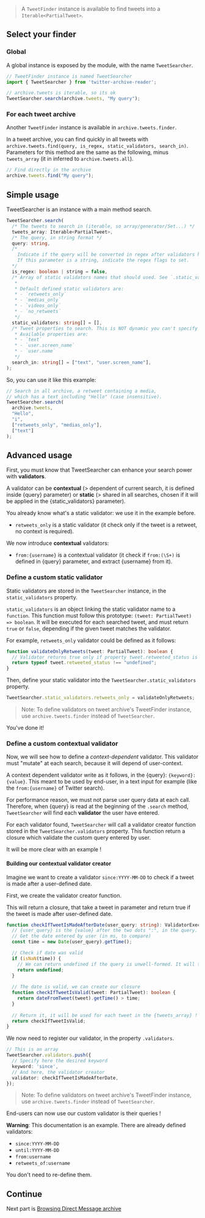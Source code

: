 > A `TweetFinder` instance is available to find tweets into a `Iterable<PartialTweet>`.

## Select your finder

### Global

A global instance is exposed by the module, with the name `TweetSearcher`.

```ts
// TweetFinder instance is named TweetSearcher
import { TweetSearcher } from 'twitter-archive-reader';

// archive.tweets is iterable, so its ok
TweetSearcher.search(archive.tweets, "My query");
```

### For each tweet archive

Another `TweetFinder` instance is available in `archive.tweets.finder`.

In a tweet archive, you can find quickly in all tweets with `archive.tweets.find(query, is_regex, static_validators, search_in)`.
Parameters for this method are the same as the following, minus `tweets_array` (it in inferred to `archive.tweets.all`).

```ts
// Find directly in the archive
archive.tweets.find("My query");
```

## Simple usage

TweetSearcher is an instance with a main method search.
```ts
TweetSearcher.search(
  /* The tweets to search in (iterable, so array/generator/Set...) */
  tweets_array: Iterable<PartialTweet>,
  /* The query, in string format */
  query: string,
  /* 
    Indicate if the query will be converted in regex after validators has been trimmed. 
    If this parameter is a string, indicate the regex flags to set.
  */
  is_regex: boolean | string = false,
  /* Array of static validators names that should used. See `.static_validators`.
   * 
   * Default defined static validators are:
   * - `retweets_only`
   * - `medias_only`
   * - `videos_only`
   * - `no_retweets` 
   */
  static_validators: string[] = [],
  /* Tweet properties to search. This is NOT dynamic you can't specify the property you want.
   * Available properties are:
   * - `text`
   * - `user.screen_name`
   * - `user.name`
   */
  search_in: string[] = ["text", "user.screen_name"],
);
```
So, you can use it like this example:

```ts
// Search in all archive, a retweet containing a media, 
// which has a text including "Hello" (case insensitive).
TweetSearcher.search(
  archive.tweets,
  "Hello",
  "i",
  ["retweets_only", "medias_only"],
  ["text"]
);
```

## Advanced usage

First, you must know that TweetSearcher can enhance your search power with **validators**.

A validator can be **contextual** (> dependent of current search, it is defined inside {query} parameter) or **static** (> shared in all searches, chosen if it will be applied in the {static_validators} parameter).

You already know what's a static validator: we use it in the example before.

- `retweets_only` is a static validator (it check only if the tweet is a retweet, no context is required).

We now introduce **contextual** validators:
- `from:{username}` is a contextual validator (it check if `from:(\S+)` is defined in {query} parameter, and extract {username} from it).

### Define a custom static validator

Static validators are stored in the `TweetSearcher` instance, in the `static_validators` property.

`static_validators` is an object linking the static validator name to a `function`. This function must follow this prototype: `(tweet: PartialTweet) => boolean`. It will be executed for each searched tweet, and must return `true` or `false`, depending if the given tweet matches the validator.

For example, `retweets_only` validator could be defined as it follows:
```ts
function validateOnlyRetweets(tweet: PartialTweet): boolean {
  // Validator returns true only if property tweet.retweeted_status is defined
  return typeof tweet.retweeted_status !== "undefined";
}
```

Then, define your static validator into the `TweetSearcher.static_validators` property.

```ts
TweetSearcher.static_validators.retweets_only = validateOnlyRetweets;
```

> Note: To define validators on tweet archive's TweetFinder instance, use `archive.tweets.finder` instead of `TweetSearcher`.

You've done it!

### Define a custom contextual validator

Now, we will see how to define a *context-dependent* validator. This validator must "mutate" at each search, because it will depend of user-context.

A context dependent validator write as it follows, in the {query}: `{keyword}:{value}`. This meant to be used by end-user, in a text input for example (like the `from:{username}` of Twitter search).

For performance reason, we must not parse user query data at each call. Therefore, when {query} is read at the beginning of the `.search` method, `TweetSearcher` will find each **validator** the user have entered.

For each validator found, `TweetSearcher` will call a validator creator function stored in the `TweetSearcher.validators` property.
This function return a closure which validate the custom query entered by user.

It will be more clear with an example !

#### Building our contextual validator creator

Imagine we want to create a validator `since:YYYY-MM-DD` to check if a tweet is made after a user-defined date.

First, we create the validator creator function. 

This will return a closure, that take a tweet in parameter and return true if the tweet is made after user-defined date.
```ts
function checkIfTweetIsMadeAfterDate(user_query: string): ValidatorExecFunction {
  // {user_query} is the {value} after the two dots ":", in the query. 
  // Get the date entered by user (in ms, to compare)
  const time = new Date(user_query).getTime();

  // Check if date was valid
  if (isNaN(time)) {
    // We can return undefined if the query is unwell-formed. It will throw an Error.
    return undefined;
  }
  
  // The date is valid, we can create our closure
  function checkIfTweetIsValid(tweet: PartialTweet): boolean {
    return dateFromTweet(tweet).getTime() > time;
  }
  
  // Return it, it will be used for each tweet in the {tweets_array} !
  return checkIfTweetIsValid;
}
```

We now need to register our validator, in the property `.validators`.
```ts
// This is an array
TweetSearcher.validators.push({
  // Specify here the desired keyword
  keyword: 'since',
  // And here, the validator creator
  validator: checkIfTweetIsMadeAfterDate,
});
```

> Note: To define validators on tweet archive's TweetFinder instance, use `archive.tweets.finder` instead of `TweetSearcher`.

End-users can now use our custom validator is their queries !

**Warning**: This documentation is an example. There are already defined validators:
- `since:YYYY-MM-DD`
- `until:YYYY-MM-DD`
- `from:username`
- `retweets_of:username`

You don't need to re-define them.

## Continue

Next part is [Browsing Direct Message archive](https://github.com/alkihis/twitter-archive-reader/wiki/Browsing-Direct-Message-archive-(conversations))


